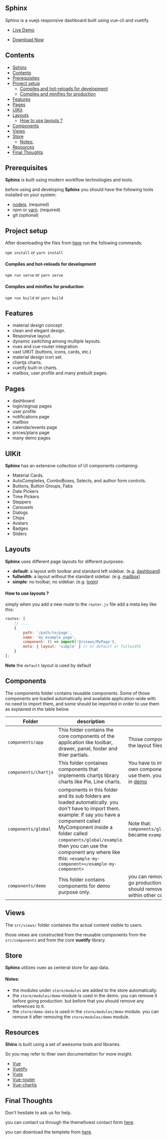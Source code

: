 ## Sphinx

Sphinx is a vuejs responsive dashboard built using vue-cli and vuetify.

-   [Live Demo](https://spantags.net/sphinx)

-   [Download Now](https://themeforest.net/user/spantags/portfolio)

## Contents

- [Sphinx](#sphinx)
- [Contents](#contents)
- [Prerequisites](#prerequisites)
- [Project setup](#project-setup)
    - [Compiles and hot-reloads for development](#compiles-and-hot-reloads-for-development)
    - [Compiles and minifies for production](#compiles-and-minifies-for-production)
- [Features](#features)
- [Pages](#pages)
- [UIKit](#uikit)
- [Layouts](#layouts)
    - [How to use layouts ?](#how-to-use-layouts)
- [Components](#components)
- [Views](#views)
- [Store](#store)
    - [Notes:](#notes)
- [Resources](#resources)
- [Final Thoughts](#final-thoughts)

## Prerequisites

**Sphinx** is built using modern workflow technologies and tools.

before using and developing **Sphinx** you should have the following tools installed on your system:

-   [nodejs](https://nodejs.org/). (required)
-   npm or [yarn](https://yarnpkg.com). (required)
-   git (optional)

## Project setup

After downloading the files from [here](https://spantags.net/sphinx) run the following commands:

`npm install` or `yarn install`

#### Compiles and hot-reloads for development

`npm run serve` or `yarn serve`

#### Compiles and minifies for production

`npm run build` or `yarn build`

## Features

-   material design concept
-   clean and elegant design.
-   Responsive layout.
-   dynamic switching among multiple layouts.
-   vuex and vue-router integration.
-   vast UIKIT (buttons, icons, cards, etc.)
-   material design icon set.
-   chartjs charts.
-   vuetify built-in charts.
-   mailbox, user profile and many prebuilt pages.

## Pages

-   dashboard
-   login/signup pages
-   user profile
-   notifications page
-   mailbox
-   calendar/events page
-   prices/plans page
-   many demo pages


## UIKit

**Sphinx** has an extensive collection of UI components containing:
- Material Cards.
- AutoCompletes, ComboBoxes, Selects, and author form controls.
- Buttons, Button Groups, Fabs
- Date Pickers
- Time Pickers
- Steppers
- Carousels
- Dialogs
- Chips
- Avatars
- Badges
- Sliders


## Layouts

**Sphinx** uses different page layouts for different purposes:

-   **default**: a layout with toolbar and standard left sidebar. (e.g. [dashboard](https://spantags.net/sphinx/dashboard))
-   **fullwidth**: a layout without the standard sidebar. (e.g. [mailbox](https://spantags.net/sphinx/mail))
-   **simple**: no toolbar, no sidebar. (e.g. [login](https://spantags.net/sphinx/auth/login))

#### How to use layouts ?

simply when you add a new route to the `router.js` file add a meta key like this:

```javascript
routes: [
    // ....
    {
        path: '/path/to/page',
        name: 'my example page',
        component: () => import('@/views/MyPage'),
        meta: { layout: 'simple' } // or default or fullwidth
    }
];
```

**Note** the `default` layout is used by default

## Components

The components folder contains reusable components.
Some of those components are loaded automatically and available application-wide with no need to import them, and some should be imported in order to use them as explained in the table below.

| Folder               | description                                                                                                                                                                                                                                                                                                            | Note                                                                                                                                                             |
| -------------------- | ---------------------------------------------------------------------------------------------------------------------------------------------------------------------------------------------------------------------------------------------------------------------------------------------------------------------- | ---------------------------------------------------------------------------------------------------------------------------------------------------------------- |
| `components/app`     | This folder contains the core components of the application like toolbar, drawer, panel, footer and thier partials.                                                                                                                                                                                                    | Those components are imported within the layout files.                                                                                                           |
| `components/chartjs` | This folder containes components that implements chartjs library charts like Pie, Line charts.                                                                                                                                                                                                                         | You have to import them withen your own components whenever you want to use them. you can find usage examples in [demo](https://spantags.net/sphinx/demo/charts) |
| `components/global`  | components in this folder and its sub folders are loaded automatically. you don't have to import them. example: if say you have a component called MyComponent inside a folder called `components/global/example`. then you can use the component any where like this: `<example-my-component></example-my-component>` | Note that: `components/global/example/MyComponent` became `example-my-component`.                                                                                |
| `components/demo`    | This folder contains components for demo purpose only.                                                                                                                                                                                                                                                                 | you can remove this folder before you go production. but before that you should remove references to them within other components and views.                     |

## Views

The `src/views/` folder containes the actual content visible to users.

those views are constructed from the reusable components from the `src/components` and from the core **vuetify** library.

## Store

**Sphinx** utilizes vuex as centeral store for app data.

#### Notes:

-   the modules under `store/modules` are added to the store automatically.
-   the `store/modules/demo` module is used in the demo. you can remove it before going production. but before that you should remove any references to it.
-   the `store/demo-data` is used in the `store/modules/demo` module. you can remove it after removing the `store/modules/demo` module.

## Resources

**Shinx** is built using a set of awesome tools and libraries.

So you may refer to thier own documentation for more insight.

-   [Vue](https://vuejs.org/)
-   [Vuetify](https://vuetifyjs.com/)
-   [Vuex](https://vuex.vuejs.org/)
-   [Vue-router](https://router.vuejs.org/)
-   [Vue-chartjs](https://vue-chartjs.org/)

## Final Thoughts

Don't hesitate to ask us for help.

you can contact us through the themeforest contact form [here](https://themeforest.net/user/spantags).

you can download the templete from [here](https://themeforest.net/user/spantags/portfolio).
